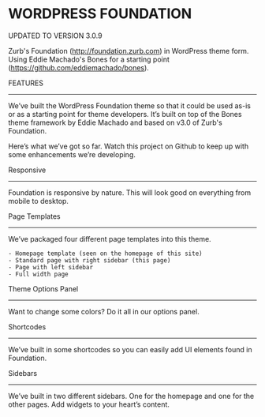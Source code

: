 WORDPRESS FOUNDATION
===================

UPDATED TO VERSION 3.0.9

Zurb's Foundation (http://foundation.zurb.com) in WordPress theme form. Using Eddie Machado's Bones for a starting point (https://github.com/eddiemachado/bones). 

FEATURES
________

We’ve built the WordPress Foundation theme so that it could be used as-is or as a starting point for theme developers. It’s built on top of the Bones theme framework by Eddie Machado and based on v3.0 of Zurb's Foundation.

Here’s what we’ve got so far. Watch this project on Github to keep up with some enhancements we’re developing.

Responsive
__________

Foundation is responsive by nature.  This will look good on everything from mobile to desktop.

Page Templates
______________

We’ve packaged four different page templates into this theme.

    - Homepage template (seen on the homepage of this site)
    - Standard page with right sidebar (this page)
    - Page with left sidebar
    - Full width page

Theme Options Panel
___________________

Want to change some colors? Do it all in our options panel.

Shortcodes
__________

We’ve built in some shortcodes so you can easily add UI elements found in Foundation.

Sidebars
________

We’ve built in two different sidebars. One for the homepage and one for the other pages. Add widgets to your heart’s content.
